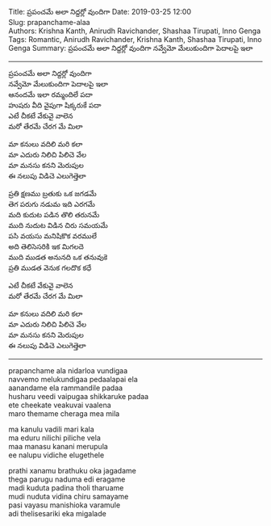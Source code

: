 Title: ప్రపంచమే అలా నిద్దర్లో వుందిగా 
Date: 2019-03-25 12:00      
Slug:  prapanchame-alaa  
Authors: Krishna Kanth, Anirudh Ravichander, Shashaa Tirupati, Inno Genga 
Tags: Romantic, Anirudh Ravichander, Krishna Kanth, Shashaa Tirupati, Inno Genga 
Summary: ప్రపంచమే అలా నిద్దర్లో వుందిగా నవ్వేమో మేలుకుందిగా  పెదాలపై ఇలా  

-----

ప్రపంచమే అలా నిద్దర్లో వుందిగా   
నవ్వేమో మేలుకుందిగా  పెదాలపై ఇలా  
ఆనందమే ఇలా రమ్మందిలే పదా  
హుషరు వీది వైపుగా షిక్కరుకే పదా  
ఎటే చీకటే వేకువై వాలెన  
మరో తేరమే చేరగ మే మిలా   

మా కనులు వదిలి మరి కలా  
మా ఎదురు నిలిచి పిలిచె వేల   
మా మనసు కనని మెరుపుల  
ఈ నలుపు విడిచె ఎలుగెత్తెలా  

ప్రతి క్షణము బ్రతుకు ఒక జగడమే  
తెగ పరుగు నడుమ ఇది ఎరగమే   
మది కుదుట పడిన తొలి తరునమే  
ముది నుదుట విడిన చిరు సమయమే   
పసి వయసు మనిషికొక వరములే  
అది తెలిసెసరికి ఇక మిగలదె   
ముది ముడత అనునది ఒక తనువుకె  
ప్రతి ముడత వెనుక గలదొక కధే  

ఎటే చీకటే వేకువై వాలెన  
మరో తేరమే చేరగ మే మిలా   

మా కనులు వదిలి మరి కలా  
మా ఎదురు నిలిచి పిలిచె వేల   
మా మనసు కనని మెరుపుల  
ఈ నలుపు విడిచె ఎలుగెత్తెలా  

-----

prapanchame ala nidarloa vundigaa   
navvemo melukundigaa  pedaalapai ela  
aanandame ela rammandile padaa  
husharu veedi vaipugaa shikkaruke padaa  
ete cheekate veakuvai vaalena  
maro themame cheraga mea mila   

ma kanulu vadili mari kala  
ma eduru nilichi piliche vela   
maa manasu kanani merupula  
ee nalupu vidiche elugethele 

prathi xanamu brathuku oka jagadame  
thega parugu naduma edi eragame  
madi kuduta padina tholi tharuame  
mudi nuduta vidina chiru samayame  
pasi vayasu manishioka varamule  
adi thelisesariki eka migalade  
